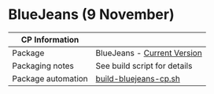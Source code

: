 # BlueJeans (9 November)

|  CP Information |            |
|-----------------|------------|
| Package | BlueJeans - [Current Version](https://www.bluejeans.com/downloads) |
| Packaging notes | See build script for details |
| Package automation | [build-bluejeans-cp.sh](build/build-bluejeans-cp.sh) |
